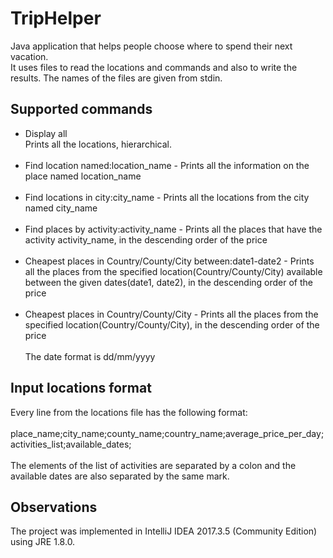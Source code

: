 # TripHelper
Java application that helps people choose where to spend their next vacation.<br>
It uses files to read the locations and commands and also to write the results. The names of the files are given from stdin.

## Supported commands
- Display all<br>Prints all the locations, hierarchical.<br><br>
- Find location named:location_name - Prints all the information on the place named location_name<br><br>
- Find locations in city:city_name - Prints all the locations from the city named city_name<br><br>
- Find places by activity:activity_name - Prints all the places that have the activity activity_name, in the descending order of the price<br><br>
- Cheapest places in Country/County/City between:date1-date2 - Prints all the places from the specified location(Country/County/City) available between the given dates(date1, date2), in the descending order of the price<br><br>
- Cheapest places in Country/County/City - Prints all the places from the specified location(Country/County/City), in the descending order of the price<br><br>
The date format is dd/mm/yyyy<br>
	
## Input locations format
Every line from the locations file has the following format:<br> <br>
place_name;city_name;county_name;country_name;average_price_per_day;activities_list;available_dates;<br> <br>
The elements of the list of activities are separated by a colon and the available dates are also separated by the same mark.
	
## Observations
The project was implemented in IntelliJ IDEA 2017.3.5 (Community Edition) using JRE 1.8.0.

